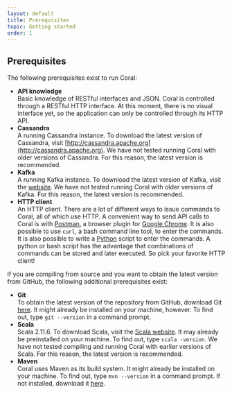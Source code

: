 ```yaml
---
layout: default
title: Prerequisites
topic: Getting started
order: 1
---
```

<!--
   Licensed to the Apache Software Foundation (ASF) under one or more
   contributor license agreements.  See the NOTICE file distributed with
   this work for additional information regarding copyright ownership.
   The ASF licenses this file to You under the Apache License, Version 2.0
   (the "License"); you may not use this file except in compliance with
   the License.  You may obtain a copy of the License at

       http://www.apache.org/licenses/LICENSE-2.0

   Unless required by applicable law or agreed to in writing, software
   distributed under the License is distributed on an "AS IS" BASIS,
   WITHOUT WARRANTIES OR CONDITIONS OF ANY KIND, either express or implied.
   See the License for the specific language governing permissions and
   limitations under the License.
-->

## Prerequisites

The following prerequisites exist to run Coral: 

- **API knowledge**  
Basic knowledge of RESTful interfaces and JSON. Coral is controlled through a RESTful HTTP interface. At this moment, there is no visual interface yet, so the application can only be controlled through its HTTP API.
- **Cassandra**  
A running Cassandra instance. To download the latest version of Cassandra, visit [http://cassandra.apache.org](http://cassandra.apache.org). We have not tested running Coral with older versions of Cassandra. For this reason, the latest version is recommended.
- **Kafka**  
A running Kafka instance. To download the latest version of Kafka, visit the [website](http://kafka.apache.org). We have not tested running Coral with older versions of Kafka. For this reason, the latest version is recommended.
- **HTTP client**  
An HTTP client. There are a lot of different ways to issue commands to Coral, all of which use HTTP. A convenient way to send API calls to Coral is with [Postman](http://www.getpostman.com), a browser plugin for [Google Chrome](https://www.google.com/chrome). It is also possible to use `curl`, a bash command line tool, to enter the commands. It is also possible to write a [Python](https://www.python.org) script to enter the commands. A python or bash script has the advantage that combinations of commands can be stored and later executed. So pick your favorite HTTP client!

If you are compiling from source and you want to obtain the latest version from GitHub, the following additional prerequisites exist:

- **Git**  
To obtain the latest version of the repository from GitHub, download Git [here](https://git-scm.com). It might already be installed on your machine, however. To find out, type `git --version` in a command prompt.
- **Scala**  
Scala 2.11.6. To download Scala, visit the [Scala website](http://www.scala-lang.org). It may already be preinstalled on your machine. To find out, type `scala -version`. We have not tested compiling and running Coral with earlier versions of Scala. For this reason, the latest version is recommended.
- **Maven**  
Coral uses Maven as its build system. It might already be installed on your machine. To find out, type `mvn --version` in a command prompt. If not installed, download it [here](http://maven.apache.org).